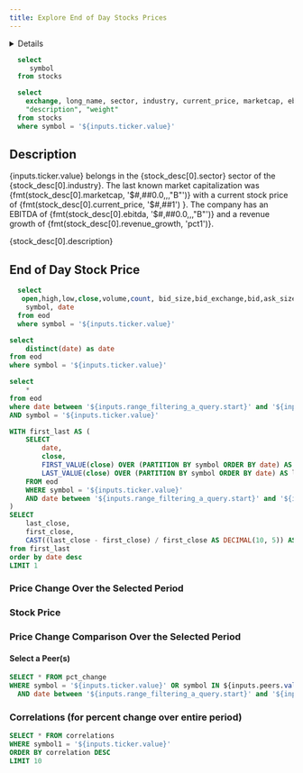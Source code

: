```yaml
---
title: Explore End of Day Stocks Prices
---
```


<Details title='Disclaimer'>
  This page utitlizes end of day stock information from ThetaData. Work in progress and calculations have not yet been vetted.
</Details>

```sql symbols 
  select
     symbol 
  from stocks
```

<Dropdown data={symbols} name=ticker value=symbol title="select a ticker" defaultValue="AAPL">
</Dropdown>

```sql stock_desc
  select
    exchange, long_name, sector, industry, current_price, marketcap, ebitda, revenue_growth,
    "description", "weight"
  from stocks
  where symbol = '${inputs.ticker.value}'
```

## Description
<!-- <p style="font-size: 14px;"> -->
{inputs.ticker.value} belongs in the {stock_desc[0].sector} sector of the {stock_desc[0].industry}. The last known market capitalization was {fmt(stock_desc[0].marketcap, '$#,##0.0,,,"B"')} with a current stock price of {fmt(stock_desc[0].current_price, '$#,##1') }. The company has an EBITDA of {fmt(stock_desc[0].ebitda, '$#,##0.0,,,"B"')} and a revenue growth of {fmt(stock_desc[0].revenue_growth, 'pct1')}.

<Accordion>
  <AccordionItem title="Company Description">
    <p style="font-size: 14px;"> {stock_desc[0].description}</p>
  </AccordionItem>
</Accordion>


## End of Day Stock Price
```sql eod 
  select 
   open,high,low,close,volume,count, bid_size,bid_exchange,bid,ask_size,ask_exchange,ask,
    symbol, date 
  from eod
  where symbol = '${inputs.ticker.value}'
```

```sql dates
select 
    distinct(date) as date
from eod
where symbol = '${inputs.ticker.value}'
```
<DateRange
    name=range_filtering_a_query
    data={dates}
    dates=date
/>

```sql filtered_query
select 
    *
from eod
where date between '${inputs.range_filtering_a_query.start}' and '${inputs.range_filtering_a_query.end}'
AND symbol = '${inputs.ticker.value}'
```

```sql priceDelta
WITH first_last AS (
    SELECT 
        date,
        close,
        FIRST_VALUE(close) OVER (PARTITION BY symbol ORDER BY date) AS first_close,
        LAST_VALUE(close) OVER (PARTITION BY symbol ORDER BY date) AS last_close
    FROM eod
    WHERE symbol = '${inputs.ticker.value}'
    AND date between '${inputs.range_filtering_a_query.start}' and '${inputs.range_filtering_a_query.end}'
)
SELECT 
    last_close,
    first_close,
    CAST((last_close - first_close) / first_close AS DECIMAL(10, 5)) AS pct_change
from first_last
order by date desc
LIMIT 1
```
### Price Change Over the Selected Period
<Delta data={priceDelta} column=pct_change fmt=pct1 />

### Stock Price
<LineChart
    data={filtered_query}
    x=date
    y=close
/>

<DataTable data={filtered_query}> 
  <Column id=open fmt='$#,##0.00' /> 
	<Column id=high fmt='$#,##0.00'/> 
	<Column id=low fmt='$#,##0.00'/> 
	<Column id=close fmt='$#,##0.00'/> 
	<Column id=volume/> 
	<Column id=bid_size/> 
	<Column id=bid fmt='$#,##0.00'/> 
	<Column id=ask_size/> 
	<Column id=ask fmt='$#,##0.00'/> 
	<Column id=date/> 
</DataTable>


### Price Change Comparison Over the Selected Period
#### Select a Peer(s)
<Dropdown
    data={symbols} 
    name=peers
    value=symbol
    title="Select peers"
    multiple=true
    selectAllByDefault=false
/>

```sql priceDeltaPeers
SELECT * FROM pct_change
WHERE symbol = '${inputs.ticker.value}' OR symbol IN ${inputs.peers.value}
  AND date between '${inputs.range_filtering_a_query.start}' and '${inputs.range_filtering_a_query.end}'
```
<LineChart 
    data={priceDeltaPeers}
    x=date
    y=pct_change 
    yFmt='#,##0.0%'
    yAxisTitle="Percent Change over Period"
    series=symbol
/>

### Correlations (for percent change over entire period)
```sql correlation
SELECT * FROM correlations 
WHERE symbol1 = '${inputs.ticker.value}'
ORDER BY correlation DESC
LIMIT 10
```
<Heatmap 
    data={correlation}
    x=symbol1
    y=symbol2
    value=correlation
    valueFmt='#0.0000'
/>
